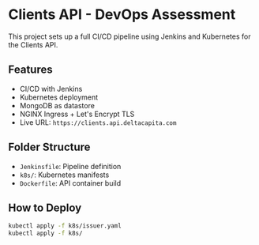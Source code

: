 # Clients API - DevOps Assessment

This project sets up a full CI/CD pipeline using Jenkins and Kubernetes for the Clients API.

## Features

- CI/CD with Jenkins
- Kubernetes deployment
- MongoDB as datastore
- NGINX Ingress + Let's Encrypt TLS
- Live URL: `https://clients.api.deltacapita.com`

## Folder Structure

- `Jenkinsfile`: Pipeline definition
- `k8s/`: Kubernetes manifests
- `Dockerfile`: API container build

## How to Deploy

```bash
kubectl apply -f k8s/issuer.yaml
kubectl apply -f k8s/
